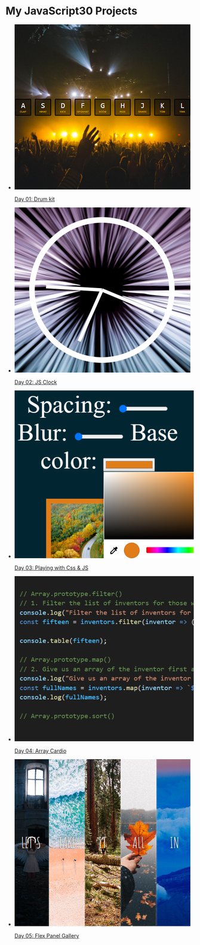 <!DOCTYPE html>
<html lang="en">

<head>
    <meta charset="UTF-8">
    <meta http-equiv="X-UA-Compatible" content="IE=edge">
    <meta name="viewport" content="width=device-width, initial-scale=1.0">
    <title>JavaScript30</title>
    <link rel="stylesheet" href="style.css">
    <link rel="preconnect" href="https://fonts.gstatic.com">
    <link href="https://fonts.googleapis.com/css2?family=Libre+Baskerville:wght@700&family=Pangolin&display=swap"
        rel="stylesheet">
</head>

<body>
    <h1>My JavaScript30 Projects</h1>
    <ul class="card-list">
        <li class="card-item">
            <a href="01. drum-kit/index.html">
                <div class="card-content">
                    <img src="project-images/day1.png" alt="drum-kit" class="card-img">
                    <p>Day 01: Drum kit</p>
                </div>
            </a>
        </li>
        <li class="card-item">
            <a href="02. JS-Clock/index.html">
                <div class="card-content">
                    <img src="project-images/day2.png" alt="drum-kit" class="card-img">
                    <p>Day 02: JS Clock</p>
                </div>
            </a>
        </li>
        <li class="card-item">
            <a href="03. Playing-with-Css-JS/index.html">
                <div class="card-content">
                    <img src="project-images/day3.png" alt="drum-kit" class="card-img">
                    <p>Day 03: Playing with Css & JS</p>
                </div>
            </a>
        </li>
        <li class="card-item">
            <a href="04. Array-Cardio/index.html">
                <div class="card-content">
                    <img src="project-images/day4.png" alt="drum-kit" class="card-img">
                    <p>Day 04: Array Cardio</p>
                </div>
            </a>
        </li>
        <li class="card-item">
            <a href="05. Flex-Panel-Gallery/index.html">
                <div class="card-content">
                    <img src="project-images/day5.png" alt="drum-kit" class="card-img">
                    <p>Day 05: Flex Panel Gallery</p>
                </div>
            </a>
        </li>
    </ul>
</body>

</html>